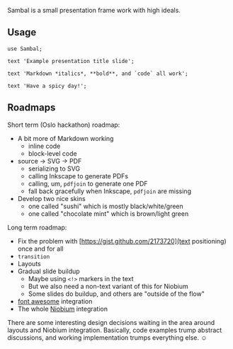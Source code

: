 Sambal is a small presentation frame work with high ideals.

## Usage

    use Sambal;

    text 'Example presentation title slide';
    
    text 'Markdown *italics*, **bold**, and `code` all work';
    
    text 'Have a spicy day!';

## Roadmaps

Short term (Oslo hackathon) roadmap:

* A bit more of Markdown working
    * inline code
    * block-level code
* source → SVG → PDF
    * serializing to SVG
    * calling Inkscape to generate PDFs
    * calling, um, `pdfjoin` to generate one PDF
    * fall back gracefully when Inkscape, `pdfjoin` are missing
* Develop two nice skins
    * one called "sushi" which is mostly black/white/green
    * one called "chocolate mint" which is brown/light green

Long term roadmap:

* Fix the problem with [https://gist.github.com/2173720](text positioning) once and for all
* `transition`
* Layouts
* Gradual slide buildup
    * Maybe using `<!>` markers in the text
    * But we also need a non-text variant of this for Niobium
    * Some slides do buildup, and others are "outside of the flow"
* [font awesome](http://fortawesome.github.com/Font-Awesome/) integration
* The whole [Niobium](https://gist.github.com/1751911) integration

There are some interesting design decisions waiting in the area around layouts
and Niobium integration. Basically, code examples trump abstract discussions,
and working implementation trumps everything else. ☺
